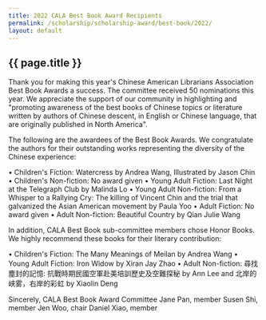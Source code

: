 ```yaml
---
title: 2022 CALA Best Book Award Recipients
permalink: /scholarship/scholarship-award/best-book/2022/
layout: default
---
```

## {{ page.title }}

Thank you for making this year's Chinese American Librarians Association Best Book Awards a success. The committee received 50 nominations this year. We appreciate the support of our community in highlighting and "promoting awareness of the best books of Chinese topics or literature written by authors of Chinese descent, in English or Chinese language, that are originally published in North America".

The following are the awardees of the Best Book Awards. We congratulate the authors for their outstanding works representing the diversity of the Chinese experience:

• Children's Fiction: Watercress by Andrea Wang, Illustrated by Jason Chin
• Children's Non-fiction: No award given
• Young Adult Fiction: Last Night at the Telegraph Club by Malinda Lo
• Young Adult Non-fiction: From a Whisper to a Rallying Cry: The killing of Vincent Chin and the trial that galvanized the Asian American movement by Paula Yoo
• Adult Fiction: No award given
• Adult Non-fiction: Beautiful Country by Qian Julie Wang

In addition, CALA Best Book sub-committee members chose Honor Books. We highly recommend these books for their literary contribution:

• Children's Fiction: The Many Meanings of Meilan by Andrea Wang
• Young Adult Fiction: Iron Widow by Xiran Jay Zhao
• Adult Non-fiction: 尋找塵封的記憶: 抗戰時期民國空軍赴美培訓歷史及空難探秘 by Ann Lee and  北岸的峡雾，右岸的彩虹  by Xiaolin Deng


Sincerely,
CALA Best Book Award Committee
Jane Pan, member
Susen Shi, member
Jen Woo, chair
Daniel Xiao, member